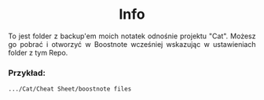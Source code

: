 <center>

# Info
</center>
<div align="justify">

To jest folder z backup'em moich notatek odnośnie projektu "Cat". Możesz go pobrać i otworzyć w Boostnote wcześniej wskazując w ustawieniach folder z tym Repo.
### Przykład:

    .../Cat/Cheat Sheet/boostnote files
</div>
